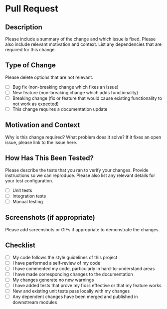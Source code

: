 # Pull Request

## Description

Please include a summary of the change and which issue is fixed. Please also
include relevant motivation and context. List any dependencies that are required
for this change.

## Type of Change

Please delete options that are not relevant.

- [ ] Bug fix (non-breaking change which fixes an issue)
- [ ] New feature (non-breaking change which adds functionality)
- [ ] Breaking change (fix or feature that would cause existing functionality to
      not work as expected)
- [ ] This change requires a documentation update

## Motivation and Context

Why is this change required? What problem does it solve? If it fixes an open
issue, please link to the issue here.

## How Has This Been Tested?

Please describe the tests that you ran to verify your changes. Provide
instructions so we can reproduce. Please also list any relevant details for your
test configuration.

- [ ] Unit tests
- [ ] Integration tests
- [ ] Manual testing

## Screenshots (if appropriate)

Please add screenshots or GIFs if appropriate to demonstrate the changes.

## Checklist

- [ ] My code follows the style guidelines of this project
- [ ] I have performed a self-review of my code
- [ ] I have commented my code, particularly in hard-to-understand areas
- [ ] I have made corresponding changes to the documentation
- [ ] My changes generate no new warnings
- [ ] I have added tests that prove my fix is effective or that my feature works
- [ ] New and existing unit tests pass locally with my changes
- [ ] Any dependent changes have been merged and published in downstream modules
